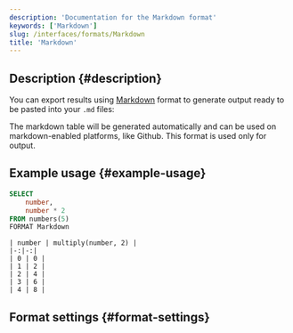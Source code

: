 ```yaml
---
description: 'Documentation for the Markdown format'
keywords: ['Markdown']
slug: /interfaces/formats/Markdown
title: 'Markdown'
---
```


## Description {#description}

You can export results using [Markdown](https://en.wikipedia.org/wiki/Markdown) format to generate output ready to be pasted into your `.md` files:

The markdown table will be generated automatically and can be used on markdown-enabled platforms, like Github. This format is used only for output.

## Example usage {#example-usage}

```sql
SELECT
    number,
    number * 2
FROM numbers(5)
FORMAT Markdown
```

```results
| number | multiply(number, 2) |
|-:|-:|
| 0 | 0 |
| 1 | 2 |
| 2 | 4 |
| 3 | 6 |
| 4 | 8 |
```

## Format settings {#format-settings}
